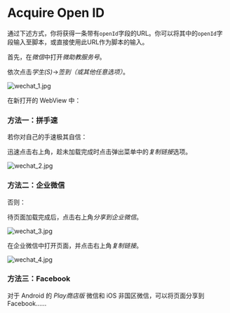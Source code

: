 # Acquire Open ID

通过下述方式，你将获得一条带有`openId`字段的URL。你可以将其中的`openId`字段输入至脚本，或直接使用此URL作为脚本的输入。

首先，在*微信*中打开*微助教服务号*。

依次点击*学生(S)*->*签到（或其他任意选项）*。

![wechat_1.jpg](./assets/wechat_1.jpg)

在新打开的 WebView 中：

### 方法一：拼手速

若你对自己的手速极其自信：

迅速点击右上角，趁未加载完成时点击弹出菜单中的*复制链接*选项。

![wechat_2.jpg](./assets/wechat_2.jpg)


### 方法二：企业微信

否则：

待页面加载完成后，点击右上角*分享到企业微信*。

![wechat_3.jpg](./assets/wechat_3.jpg)

在企业微信中打开页面，并点击右上角*复制链接*。

![wechat_4.jpg](./assets/wechat_4.jpg)

### 方法三：Facebook

对于 Android 的 *Play商店版* 微信和 iOS 非国区微信，可以将页面分享到 Facebook……



